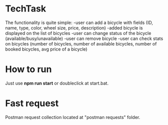 # TechTask
The functionality is quite simple:
-user can add a bicycle with fields (ID, name, type, color, wheel size, price, description)
-added bicycle is displayed on the list of bicycles
-user can change status of the bicycle (available/busy/unavailable) 
-user can remove bicycle
-user can check stats on bicycles (number of bicycles, number of available bicycles, number of booked bicycles, avg price of a bicycle)

# How to run
Just use **npm run start** or doubleclick at start.bat.

# Fast request
Postman request collection located at "postman requests" folder.
